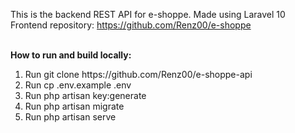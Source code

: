 This is the backend REST API for e-shoppe. Made using Laravel 10<br/>
Frontend repository: https://github.com/Renz00/e-shoppe

<br/>
<strong>How to run and build locally: </strong><br />
<ol>
    <li>Run git clone https://github.com/Renz00/e-shoppe-api</li>
    <li>Run cp .env.example .env</li>
    <li>Run php artisan key:generate</li>
    <li>Run php artisan migrate</li>
    <li>Run php artisan serve</li>
</ol>
